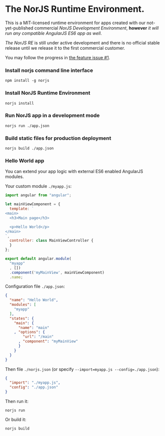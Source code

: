 # The NorJS Runtime Environment.

This is a MIT-licensed runtime environment for apps created with our 
not-yet-published commercial *NorJS Development Environment*, **however** *it 
will run any compatible AngularJS ES6 app as well*.

*The NorJS RE* is still under active development and there is no official 
stable release until we release it to the first commercial customer. 

You may follow the progress in [the feature issue #1](https://github.com/norjs/norjs/issues/1).

### Install norjs command line interface

```
npm install -g norjs
```

### Install NorJS Runtime Environment

```
norjs install
```

### Run NorJS app in a development mode

```
norjs run ./app.json
```

### Build static files for production deployment

```
norjs build ./app.json
``` 

### Hello World app

You can extend your app logic with external ES6 enabled AngularJS modules.

Your custom module `./myapp.js`:

```js
import angular from "angular";

let mainViewComponent = {
  template: `
<main>
  <h3>Main page</h3>

  <p>Hello World</p>
</main>
`,
  controller: class MainViewController {
  }
};

export default angular.module(
  "myapp"
  , [])
  .component('myMainView', mainViewComponent)
  .name;
```

Configuration file `./app.json`:

```json
{
  "name": "Hello World",
  "modules": [
    "myapp"
  ],
  "states": {
    "main": {
      "name": "main"
    , "options": {
        "url": "/main"
      , "component": "myMainView"
      }
    }
  }
}
```

Then file `./norjs.json` (or specify `--import=myapp.js --config=./app.json`):

```json
{
  "import": "./myapp.js",
  "config": "./app.json"
}
```

Then run it:

```
norjs run
```

Or build it:

```
norjs build
```
